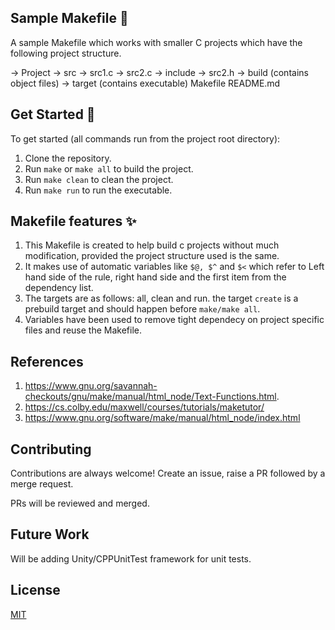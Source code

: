 
## Sample Makefile 📝  
A sample Makefile which works with smaller C projects which have the following project structure.

  -> Project
    -> src
      -> src1.c
      -> src2.c
    -> include
      -> src2.h
    -> build (contains object files)
    -> target (contains executable)
    Makefile
    README.md
  
## Get Started 🚀  
To get started (all commands run from the project root directory):
  1. Clone the repository.
  2. Run ```make``` or ```make all``` to build the project.
  3. Run ```make clean``` to clean the project.
  4. Run ```make run``` to run the executable. 
      
  ## Makefile features ✨  
  1. This Makefile is created to help build c projects without much modification, provided the project structure used is the same.
  2. It makes use of automatic variables like ```$@, $^``` and ```$<``` which refer to Left hand side of the rule, right hand side and the first item from the dependency list.
  3. The targets are as follows: all, clean and run. the target ```create``` is a prebuild target and should happen before ```make/make all```.
  4. Variables have been used to remove tight dependecy on project specific files and reuse the Makefile.

## References
1. https://www.gnu.org/savannah-checkouts/gnu/make/manual/html_node/Text-Functions.html.
2. https://cs.colby.edu/maxwell/courses/tutorials/maketutor/
3. https://www.gnu.org/software/make/manual/html_node/index.html

## Contributing  

Contributions are always welcome! Create an issue, raise a PR followed by a merge request.

PRs will be reviewed and merged.

## Future Work
Will be adding Unity/CPPUnitTest framework for unit tests.

## License  

[MIT](https://choosealicense.com/licenses/mit/)
